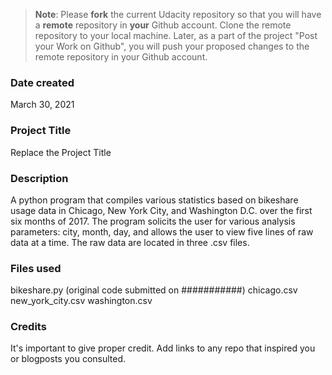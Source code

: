 >**Note**: Please **fork** the current Udacity repository so that you will have a **remote** repository in **your** Github account. Clone the remote repository to your local machine. Later, as a part of the project "Post your Work on Github", you will push your proposed changes to the remote repository in your Github account.

### Date created
March 30, 2021

### Project Title
Replace the Project Title

### Description
A python program that compiles various statistics based on bikeshare usage data in Chicago,
New York City, and Washington D.C. over the first six months of 2017.
The program solicits the user for various analysis parameters: city, month, day, and
allows the user to view five lines of raw data at a time. 
The raw data are located in three .csv files.  

### Files used
bikeshare.py  (original code submitted on ###########)
chicago.csv
new_york_city.csv
washington.csv

### Credits
It's important to give proper credit. Add links to any repo that inspired you or blogposts you consulted.
